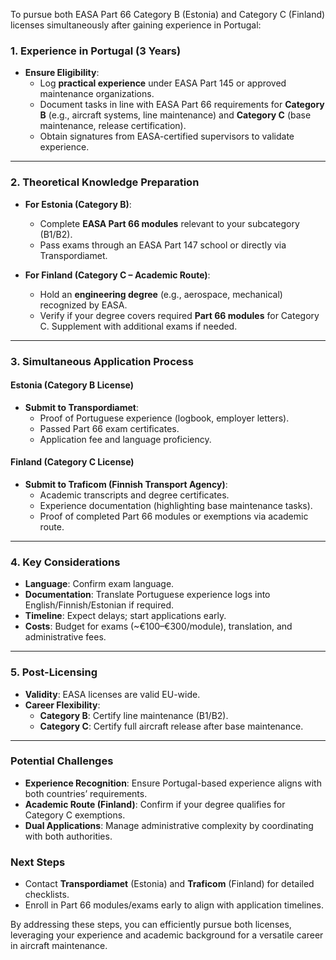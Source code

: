To pursue both EASA Part 66 Category B (Estonia) and Category C (Finland) licenses simultaneously after gaining experience in Portugal:

### **1. Experience in Portugal (3 Years)**
- **Ensure Eligibility**:  
  - Log **practical experience** under EASA Part 145 or approved maintenance organizations.  
  - Document tasks in line with EASA Part 66 requirements for **Category B** (e.g., aircraft systems, line maintenance) and **Category C** (base maintenance, release certification).  
  - Obtain signatures from EASA-certified supervisors to validate experience.

---

### **2. Theoretical Knowledge Preparation**
- **For Estonia (Category B)**:  
  - Complete **EASA Part 66 modules** relevant to your subcategory (B1/B2).  
  - Pass exams through an EASA Part 147 school or directly via Transpordiamet.  

- **For Finland (Category C – Academic Route)**:  
  - Hold an **engineering degree** (e.g., aerospace, mechanical) recognized by EASA.  
  - Verify if your degree covers required **Part 66 modules** for Category C. Supplement with additional exams if needed.

---

### **3. Simultaneous Application Process**
#### **Estonia (Category B License)**
- **Submit to Transpordiamet**:  
  - Proof of Portuguese experience (logbook, employer letters).  
  - Passed Part 66 exam certificates.  
  - Application fee and language proficiency.  

#### **Finland (Category C License)**
- **Submit to Traficom (Finnish Transport Agency)**:  
  - Academic transcripts and degree certificates.  
  - Experience documentation (highlighting base maintenance tasks).  
  - Proof of completed Part 66 modules or exemptions via academic route.  

---

### **4. Key Considerations**
- **Language**: Confirm exam language.  
- **Documentation**: Translate Portuguese experience logs into English/Finnish/Estonian if required.  
- **Timeline**: Expect delays; start applications early.  
- **Costs**: Budget for exams (~€100–€300/module), translation, and administrative fees.  

---

### **5. Post-Licensing**
- **Validity**: EASA licenses are valid EU-wide.  
- **Career Flexibility**:  
  - **Category B**: Certify line maintenance (B1/B2).  
  - **Category C**: Certify full aircraft release after base maintenance.  

---

### **Potential Challenges**
- **Experience Recognition**: Ensure Portugal-based experience aligns with both countries’ requirements.  
- **Academic Route (Finland)**: Confirm if your degree qualifies for Category C exemptions.  
- **Dual Applications**: Manage administrative complexity by coordinating with both authorities.  

### **Next Steps**
- Contact **Transpordiamet** (Estonia) and **Traficom** (Finland) for detailed checklists.  
- Enroll in Part 66 modules/exams early to align with application timelines.  

By addressing these steps, you can efficiently pursue both licenses, leveraging your experience and academic background for a versatile career in aircraft maintenance.

